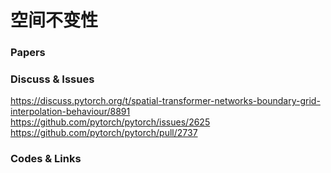 # 空间不变性 

### Papers


### Discuss & Issues
https://discuss.pytorch.org/t/spatial-transformer-networks-boundary-grid-interpolation-behaviour/8891
https://github.com/pytorch/pytorch/issues/2625
https://github.com/pytorch/pytorch/pull/2737

### Codes & Links
